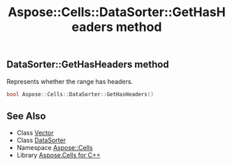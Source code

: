 ﻿---
title: Aspose::Cells::DataSorter::GetHasHeaders method
linktitle: GetHasHeaders
second_title: Aspose.Cells for C++ API Reference
description: 'Aspose::Cells::DataSorter::GetHasHeaders method. Represents whether the range has headers in C++.'
type: docs
weight: 800
url: /cpp/aspose.cells/datasorter/gethasheaders/
---
## DataSorter::GetHasHeaders method


Represents whether the range has headers.

```cpp
bool Aspose::Cells::DataSorter::GetHasHeaders()
```

## See Also

* Class [Vector](../../vector/)
* Class [DataSorter](../)
* Namespace [Aspose::Cells](../../)
* Library [Aspose.Cells for C++](../../../)

